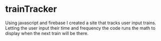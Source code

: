 # trainTracker

Using javascript and firebase I created a site that tracks user input trains.
Letting the user input their time and frequency the code runs the math to display when the next train will be there.